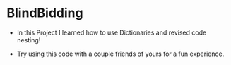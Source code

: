 # BlindBidding

- In this Project I learned how to use Dictionaries and revised code nesting!

- Try using this code with a couple friends of yours for a fun experience.
